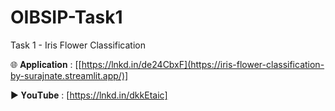 # OIBSIP-Task1
Task 1 - Iris Flower Classification

🌐 𝐀𝐩𝐩𝐥𝐢𝐜𝐚𝐭𝐢𝐨𝐧 : [[https://lnkd.in/de24CbxF](https://iris-flower-classification-by-surajnate.streamlit.app/)]

▶️ 𝐘𝐨𝐮𝐓𝐮𝐛𝐞 : [https://lnkd.in/dkkEtaic]

